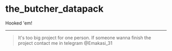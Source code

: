 # the_butcher_datapack
Hooked 'em!
***
> It's too big project for one person.
> If someone wanna finish the project contact me in telegram @Emakasi_31
